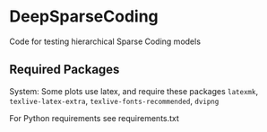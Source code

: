 # DeepSparseCoding
Code for testing hierarchical Sparse Coding models

## Required Packages
System:
Some plots use latex, and require these packages
`latexmk`, `texlive-latex-extra`, `texlive-fonts-recommended`, `dvipng`

For Python requirements see requirements.txt
